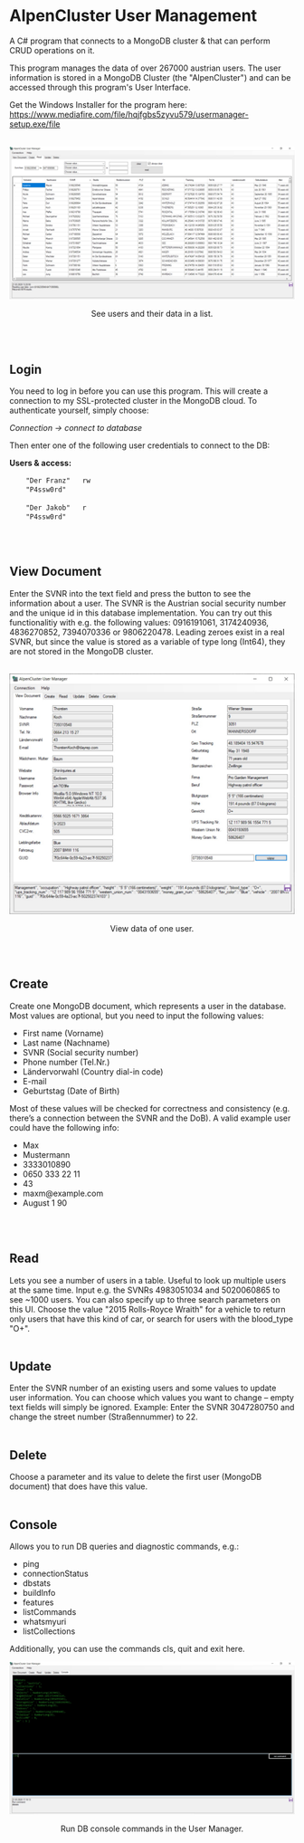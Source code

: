 # AlpenCluster User Management
A C# program that connects to a MongoDB cluster &amp; that can perform CRUD operations on it.

This program manages the data of over 267000 austrian users. The user information is stored in a MongoDB Cluster (the "AlpenCluster") and can be accessed through this program's User Interface. 

Get the Windows Installer for the program here: https://www.mediafire.com/file/hqjfgbs5zyvu579/usermanager-setup.exe/file
<br><br>

![User list](screenshot/aum-scr1.jpg?raw=true "User list")
<p align="center">See users and their data in a list.</p>
<br><br>

<h2>Login</h2>

You need to log in before you can use this program. This will create a connection to my SSL-protected cluster in the MongoDB cloud. To authenticate yourself, simply choose:

<i>Connection -> connect to database</i>

Then enter one of the following user credentials to connect to the DB:
        
<b>Users & access:</b>

        "Der Franz"   rw
        "P4ssw0rd"

        "Der Jakob"   r
        "P4ssw0rd"
<br><br>


<h2>View Document</h2>
Enter the SVNR into the text field and press the button to see the information about a user. The SVNR is the Austrian social security number and the unique id in this database implementation. 
You can try out this functionalitiy with e.g. the following values: 0916191061, 3174240936, 4836270852, 7394070336 or 9806220478. 
Leading zeroes exist in a real SVNR, but since the value is stored as a variable of type long (Int64), they are not stored in the MongoDB cluster.
<br><br>

![View user](screenshot/aum-scr3.jpg?raw=true "View user")
<p align="center">View data of one user.</p>
<br><br>

<h2>Create</h2>
Create one MongoDB document, which represents a user in the database. Most values are optional, but you need to input the following values:

<ul>
  <li>First name (Vorname)</li>
  <li>Last name (Nachname)</li>
  <li>SVNR (Social security number)</li>
  <li>Phone number (Tel.Nr.)</li>
  <li>Ländervorwahl (Country dial-in code)</li>
  <li>E-mail</li>
  <li>Geburtstag (Date of Birth)</li>
</ul>

Most of these values will be checked for correctness and consistency (e.g. there’s a connection between the SVNR and the DoB). A valid example user could have the following info:
<ul>
  <li>Max</li>
  <li>Mustermann</li>
  <li>3333010890</li>
  <li>0650 333 22 11</li>
  <li>43</li>
  <li>maxm@example.com</li>
  <li>August 1 90</li>
</ul>
<br><br>

<h2>Read</h2>
Lets you see a number of users in a table. Useful to look up multiple users at the same time. 
Input e.g. the SVNRs 4983051034 and 5020060865 to see ~1000 users. You can also specify up to three search parameters on this UI. Choose the value "2015 Rolls-Royce Wraith" for a vehicle to return only users that have this kind of car, or search for users with the blood_type "O+". 
<br><br>

<h2>Update</h2>
Enter the SVNR number of an existing users and some values to update user information. You can choose which values you want to change – empty text fields will simply be ignored.
Example: Enter the SVNR 3047280750 and change the street number (Straßennummer) to 22. 
<br><br>

<h2>Delete</h2>
Choose a parameter and its value to delete the first user (MongoDB document) that does have this value. 
<br><br>

<h2>Console</h2>
Allows you to run DB queries and diagnostic commands, e.g.:
<ul>
  <li>ping</li>
  <li>connectionStatus</li>
  <li>dbstats</li>
  <li>buildInfo</li>
  <li>features</li>
  <li>listCommands</li>
  <li>whatsmyuri</li>
  <li>listCollections</li>
</ul>
Additionally, you can use the commands cls, quit and exit here. 
<br>

![User manager console](screenshot/aum-scr2.jpg?raw=true "User manager console")
<p align="center">Run DB console commands in the User Manager.</p>
<br><br>



